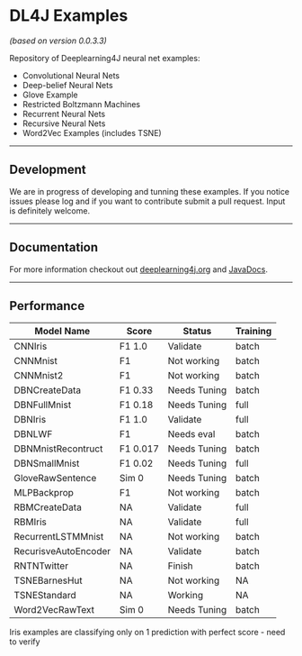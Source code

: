 DL4J Examples 
=========================
*(based on version 0.0.3.3)*

Repository of Deeplearning4J neural net examples:

- Convolutional Neural Nets
- Deep-belief Neural Nets
- Glove Example
- Restricted Boltzmann Machines
- Recurrent Neural Nets
- Recursive Neural Nets
- Word2Vec Examples (includes TSNE)

---
## Development
We are in progress of developing and tunning these examples. If you notice issues please log and if you want to contribute submit a pull request. Input is definitely welcome.

---
## Documentation
For more information checkout out [deeplearning4j.org](http://deeplearning4j.org/) and [JavaDocs](http://deeplearning4j.org/doc/).

---
## Performance

| **Model Name**      | **Score** | **Status**   | **Training**  |
|---------------------|-----------|--------------|---------------|
| CNNIris             | F1 1.0    | Validate     | batch         |
| CNNMnist            | F1        | Not working  | batch         |
| CNNMnist2           | F1        | Not working  | batch         | 
| DBNCreateData       | F1 0.33   | Needs Tuning | batch         |          	
| DBNFullMnist        | F1 0.18   | Needs Tuning | full          |
| DBNIris             | F1 1.0    | Validate     | full          |
| DBNLWF              | F1        | Needs eval   | batch         |
| DBNMnistRecontruct  | F1 0.017  | Needs Tuning | batch         |
| DBNSmallMnist       | F1 0.02   | Needs Tuning | full          |
| GloveRawSentence    | Sim 0     | Needs Tuning | batch         |
| MLPBackprop         | F1        | Not working  | batch         |
| RBMCreateData	      | NA        | Validate     | full          |
| RBMIris             | NA        | Validate     | full          |
| RecurrentLSTMMnist  | NA        | Not working  | batch         |
| RecurisveAutoEncoder| NA        | Validate     | batch         |
| RNTNTwitter         | NA        | Finish       | batch         |
| TSNEBarnesHut       | NA        | Not working  | NA            |
| TSNEStandard        | NA        | Working      | NA            |
| Word2VecRawText     | Sim 0     | Needs Tuning | batch         |
    

Iris examples are classifying only on 1 prediction with perfect score - need to verify 

